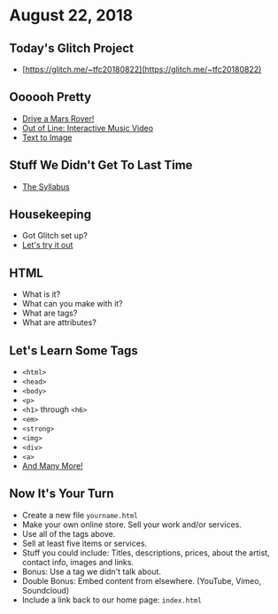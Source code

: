 # August 22, 2018

## Today's Glitch Project

- [https://glitch.me/~tfc20180822](https://glitch.me/~tfc20180822)

## Oooooh Pretty

- [Drive a Mars Rover!](https://opensourcerover.jpl.nasa.gov/)
- [Out of Line: Interactive Music Video](http://www.creativeapplications.net/js/out-of-line/)
- [Text to Image](http://t2i.cvalenzuelab.com/)

## Stuff We Didn't Get To Last Time

- [The Syllabus](https://github.com/riebschlager/kcai-tfc-2018/blob/master/syllabus/F18_IARTE240-81_Riebschlager.pdf)

## Housekeeping

- Got Glitch set up?
- [Let's try it out](https://glitch.com/edit/#!/zany-paper)

## HTML

- What is it?
- What can you make with it?
- What are tags?
- What are attributes?

## Let's Learn Some Tags

- `<html>`
- `<head>`
- `<body>`
- `<p>`
- `<h1>` through `<h6>`
- `<em>`
- `<strong>`
- `<img>`
- `<div>`
- `<a>`
- [And Many More!](https://developer.mozilla.org/en-US/docs/Web/HTML/Element)

## Now It's Your Turn

- Create a new file `yourname.html`
- Make your own online store. Sell your work and/or services.
- Use all of the tags above.
- Sell at least five items or services.
- Stuff you could include: Titles, descriptions, prices, about the artist, contact info, images and links.
- Bonus: Use a tag we didn't talk about.
- Double Bonus: Embed content from elsewhere. (YouTube, Vimeo, Soundcloud)
- Include a link back to our home page: `index.html`
